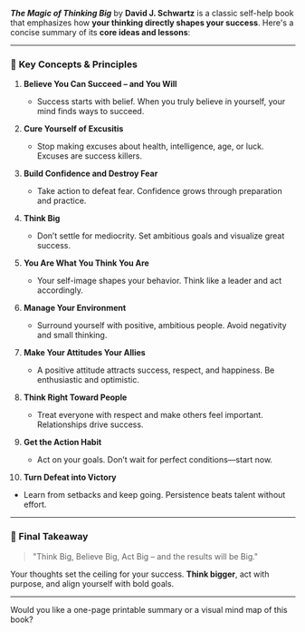 ***The Magic of Thinking Big*** by **David J. Schwartz** is a classic self-help book that emphasizes how **your thinking directly shapes your success**. Here's a concise summary of its **core ideas and lessons**:

---

### 🔑 **Key Concepts & Principles**

1. **Believe You Can Succeed – and You Will**

   * Success starts with belief. When you truly believe in yourself, your mind finds ways to succeed.

2. **Cure Yourself of Excusitis**

   * Stop making excuses about health, intelligence, age, or luck. Excuses are success killers.

3. **Build Confidence and Destroy Fear**

   * Take action to defeat fear. Confidence grows through preparation and practice.

4. **Think Big**

   * Don’t settle for mediocrity. Set ambitious goals and visualize great success.

5. **You Are What You Think You Are**

   * Your self-image shapes your behavior. Think like a leader and act accordingly.

6. **Manage Your Environment**

   * Surround yourself with positive, ambitious people. Avoid negativity and small thinking.

7. **Make Your Attitudes Your Allies**

   * A positive attitude attracts success, respect, and happiness. Be enthusiastic and optimistic.

8. **Think Right Toward People**

   * Treat everyone with respect and make others feel important. Relationships drive success.

9. **Get the Action Habit**

   * Act on your goals. Don’t wait for perfect conditions—start now.

10. **Turn Defeat into Victory**

* Learn from setbacks and keep going. Persistence beats talent without effort.

---

### 📌 Final Takeaway

> "Think Big, Believe Big, Act Big – and the results will be Big."

Your thoughts set the ceiling for your success. **Think bigger**, act with purpose, and align yourself with bold goals.

---

Would you like a one-page printable summary or a visual mind map of this book?
